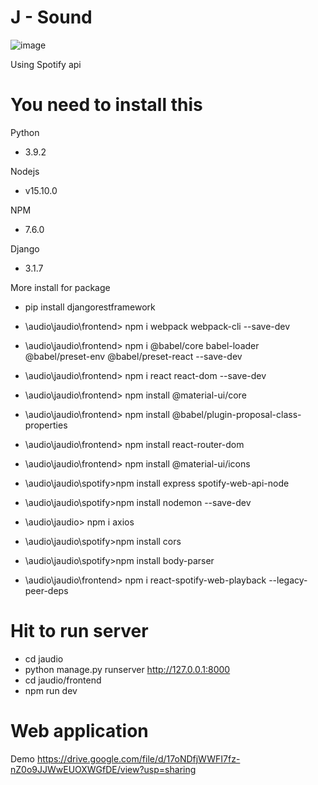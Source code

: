 
# J - Sound
![image](https://user-images.githubusercontent.com/79801291/124775189-9a1b3800-df68-11eb-916d-723070b3dd1f.png)

Using Spotify api 
# You need to install this

Python 
- 3.9.2

Nodejs 
- v15.10.0

NPM 
- 7.6.0

Django 
- 3.1.7


More install for package
- pip install djangorestframework
- \audio\jaudio\frontend> npm i webpack webpack-cli --save-dev
- \audio\jaudio\frontend> npm i @babel/core babel-loader @babel/preset-env @babel/preset-react --save-dev
- \audio\jaudio\frontend> npm i react react-dom --save-dev

- \audio\jaudio\frontend> npm install @material-ui/core
- \audio\jaudio\frontend> npm install @babel/plugin-proposal-class-properties
- \audio\jaudio\frontend> npm install react-router-dom
- \audio\jaudio\frontend> npm install @material-ui/icons

- \audio\jaudio\spotify>npm install express spotify-web-api-node
- \audio\jaudio\spotify>npm install nodemon --save-dev
- \audio\jaudio> npm i axios
- \audio\jaudio\spotify>npm install cors
- \audio\jaudio\spotify>npm install body-parser

- \audio\jaudio\frontend> npm i react-spotify-web-playback --legacy-peer-deps

# Hit to run server
- cd jaudio
- python manage.py runserver
http://127.0.0.1:8000
- cd jaudio/frontend
- npm run dev 

# Web application
Demo 
https://drive.google.com/file/d/17oNDfjWWFI7fz-nZ0o9JJWwEUOXWGfDE/view?usp=sharing

